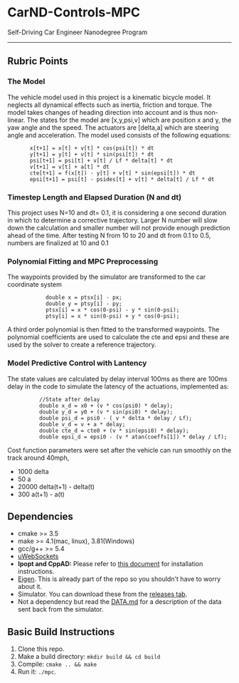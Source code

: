 # CarND-Controls-MPC
Self-Driving Car Engineer Nanodegree Program

---
## Rubric Points

### The Model
The vehicle model used in this project is a kinematic bicycle model. It neglects all dynamical effects such as inertia, friction and torque. The model takes changes of heading direction into account and is thus non-linear. The states for the model are [x,y,psi,v] which are position x and y, the yaw angle and the speed. The actuators are [delta,a] which are steering angle and acceleration. The model used consists of the following equations:
```
       x[t+1] = x[t] + v[t] * cos(psi[t]) * dt
       y[t+1] = y[t] + v[t] * sin(psi[t]) * dt
       psi[t+1] = psi[t] + v[t] / Lf * delta[t] * dt
       v[t+1] = v[t] + a[t] * dt
       cte[t+1] = f(x[t]) - y[t] + v[t] * sin(epsi[t]) * dt
       epsi[t+1] = psi[t] - psides[t] + v[t] * delta[t] / Lf * dt

```

### Timestep Length and Elapsed Duration (N and dt)
This project uses N=10 and dt= 0.1, it is considering a one second duration in which to determine a corrective trajectory. Larger N number will slow down the calculation and smaller number will not provide enough prediction ahead of the time. After testing N from 10 to 20 and dt from 0.1 to 0.5, numbers are finalized at 10 and 0.1

### Polynomial Fitting and MPC Preprocessing
The waypoints provided by the simulator are transformed to the car coordinate system 
```
            double x = ptsx[i] - px;
            double y = ptsy[i] - py;
            ptsx[i] = x * cos(0-psi) - y * sin(0-psi);
            ptsy[i] = x * sin(0-psi) + y * cos(0-psi);
```
A third order polynomial is then fitted to the transformed waypoints. The polynomial coefficients are used to calculate the cte and epsi and these are used by the solver to create a reference trajectory.

### Model Predictive Control with Lantency
The state values are calculated by delay interval 100ms as there are 100ms delay in the code to simulate the latency of the actuations, implemented as:
```
          //State after delay
          double x_d = x0 + (v * cos(psi0) * delay);
          double y_d = y0 + (v * sin(psi0) * delay);
          double psi_d = psi0 - ( v * delta * delay / Lf);
          double v_d = v + a * delay;
          double cte_d = cte0 + (v * sin(epsi0) * delay);
          double epsi_d = epsi0 - (v * atan(coeffs[1]) * delay / Lf);
```
Cost function parameters were set after the vehicle can run smoothly on the track around 40mph, 
* 1000 delta
* 50 a
* 20000 delta(t+1) - delta(t)
* 300 a(t+1) - a(t)



## Dependencies

* cmake >= 3.5
* make >= 4.1(mac, linux), 3.81(Windows)
* gcc/g++ >= 5.4
* [uWebSockets](https://github.com/uWebSockets/uWebSockets)
* **Ipopt and CppAD:** Please refer to [this document](https://github.com/udacity/CarND-MPC-Project/blob/master/install_Ipopt_CppAD.md) for installation instructions.
* [Eigen](http://eigen.tuxfamily.org/index.php?title=Main_Page). This is already part of the repo so you shouldn't have to worry about it.
* Simulator. You can download these from the [releases tab](https://github.com/udacity/self-driving-car-sim/releases).
* Not a dependency but read the [DATA.md](./DATA.md) for a description of the data sent back from the simulator.


## Basic Build Instructions

1. Clone this repo.
2. Make a build directory: `mkdir build && cd build`
3. Compile: `cmake .. && make`
4. Run it: `./mpc`.

